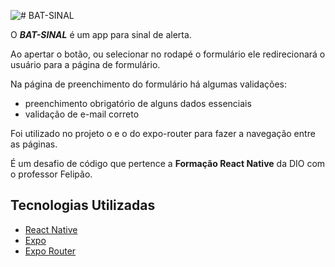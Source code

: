 


![# BAT-SINAL]("assets/demo.gif")

O ***BAT-SINAL*** é um app para sinal de alerta.

Ao apertar o botão, ou selecionar no rodapé o formulário ele redirecionará o usuário para a página de formulário.

Na página de preenchimento do formulário há algumas validações:
- preenchimento obrigatório de alguns dados essenciais
- validação de e-mail correto

Foi utilizado no projeto o <Tabs> e o <Link> do expo-router para fazer a navegação entre as páginas. 

É um desafio de código que pertence a **Formação React Native** da DIO com  o professor Felipão.


## Tecnologias Utilizadas

 - [React Native](https://reactnative.dev/)
 - [Expo](https://docs.expo.dev/)
 - [Expo Router](https://docs.expo.dev/router/navigating-pages/)
